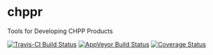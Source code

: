 # chppr

Tools for Developing CHPP Products

[![Travis-CI Build Status](https://travis-ci.org/lxs10/chppr.svg?branch=master)](https://travis-ci.org/lxs10/chppr)
[![AppVeyor Build Status](https://ci.appveyor.com/api/projects/status/github/lxs10/chppr?branch=master&svg=true)](https://ci.appveyor.com/project/lxs10/chppr)
[![Coverage Status](https://img.shields.io/codecov/c/github/lxs10/chppr/master.svg)](https://codecov.io/github/lxs10/chppr?branch=master)
